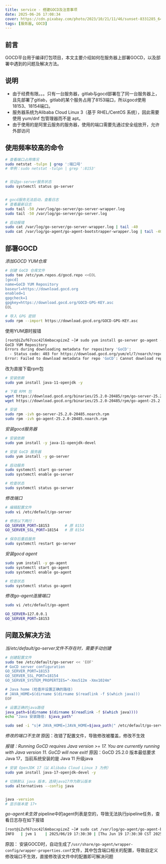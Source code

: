 ```yaml
---
title: service - 搭建GOCD及注意事项
date: 2025-06-26 17:08:34
cover: https://cdn.pixabay.com/photo/2023/10/21/11/46/sunset-8331285_640.jpg
tags: [服务器, GOCD]
---
```


## 前言

GOCD平台用于编译打包项目，本文主要介绍如何在服务器上部署GOCD，以及部署中遇到的问题及解决方法。


## 说明

- 由于经费有限。。。只有一台服务器，gitlab与gocd部署在了同一台服务器上，且先部署了gitlab，gitlab的某个服务占用了8153端口，所以gocd使用18153、18154端口。
- 服务器系统为Alibaba Cloud Linux 3（基于 RHEL/CentOS 系统），因此需要使用 yum/dnf 包管理器而不是 apt。
- 由于使用的是阿里云服务的服务器，使用的端口需要先通过安全组放开，允许外部访问

## 使用频率较高的命令

```bash
# 查看端口占用情况
sudo netstat -tulpn | grep ':端口号'
# 举例：sudo netstat -tulpn | grep ':8153'


# 验证go-server服务状态
sudo systemctl status go-server


# gocd服务无法启动，查看日志
# 查看最新日志
sudo tail -50 /var/log/go-server/go-server-wrapper.log
sudo tail -50 /var/log/go-server/go-server.log

# 启动报错
sudo cat /var/log/go-server/go-server-wrapper.log | tail -40
sudo cat /var/log/go-agent/go-agent-bootstrapper-wrapper.log | tail -40


```

## 部署GOCD

*添加GOCD YUM仓库*
```bash
# 创建 GoCD 仓库文件
sudo tee /etc/yum.repos.d/gocd.repo <<EOL
[gocd]
name=GoCD YUM Repository
baseurl=https://download.gocd.org
enabled=1
gpgcheck=1
gpgkey=https://download.gocd.org/GOCD-GPG-KEY.asc
EOL

# 导入 GPG 密钥
sudo rpm --import https://download.gocd.org/GOCD-GPG-KEY.asc
```

使用YUM源时报错
```bash
[root@iZuf67coc42l6mbacxpizeZ ~]# sudo yum install go-server go-agent -y
GoCD YUM Repository                                                                                         179  B/s | 303  B     00:01    
Errors during downloading metadata for repository 'GoCD':
  - Status code: 403 for https://download.gocd.org/yum/el/7/noarch/repodata/repomd.xml (IP: 18.155.68.42)
Error: Failed to download metadata for repo 'GoCD': Cannot download repomd.xml: Cannot download repodata/repomd.xml: All mirrors were tried
```

改为直接下载rpm包
```bash
# 安装依赖
sudo yum install java-11-openjdk -y

# 下载 RPM 包
wget https://download.gocd.org/binaries/25.2.0-20485/rpm/go-server-25.2.0-20485.noarch.rpm
wget https://download.gocd.org/binaries/25.2.0-20485/rpm/go-agent-25.2.0-20485.noarch.rpm

# 安装
sudo rpm -ivh go-server-25.2.0-20485.noarch.rpm
sudo rpm -ivh go-agent-25.2.0-20485.noarch.rpm
```


*安装gocd服务器*
```bash
# 安装依赖
sudo yum install -y java-11-openjdk-devel

# 安装 GoCD 服务器
sudo yum install -y go-server

# 启动服务
sudo systemctl start go-server
sudo systemctl enable go-server

# 检查状态
sudo systemctl status go-server
```

*修改端口*
```bash
# 编辑配置文件
sudo vi /etc/default/go-server

# 修改以下两行：
GO_SERVER_PORT=18153       # 原 8153
GO_SERVER_SSL_PORT=18154   # 原 8154

# 保存后重启服务
sudo systemctl restart go-server
```


*安装gocd agent*
```bash
sudo yum install -y go-agent
sudo systemctl start go-agent
sudo systemctl enable go-agent

# 检查状态
sudo systemctl status go-agent
```

*修改go-agent连接端口*
```bash
sudo vi /etc/default/go-agent

GO_SERVER=127.0.0.1
GO_SERVER_PORT=18153
```




## 问题及解决方法

*当/etc/default/go-server文件不存在时，需要手动创建*
```bash
# 创建配置文件
sudo tee /etc/default/go-server << 'EOF'
# GoCD server configuration
GO_SERVER_PORT=18153
GO_SERVER_SSL_PORT=18154
GO_SERVER_SYSTEM_PROPERTIES="-Xms512m -Xmx1024m"

# Java home (检查并设置正确的路径)
# JAVA_HOME=$(dirname $(dirname $(readlink -f $(which java)))
EOF

# 设置正确的java路径
java_path=$(dirname $(dirname $(readlink -f $(which java))))
echo "Java 安装路径: $java_path"

sudo sed -i "s|# JAVA_HOME=|JAVA_HOME=$java_path|" /etc/default/go-server
```

*修改的端口不生效*
原因：改错了配置文件，导致修改被覆盖，修改不生效


*报错：Running GoCD requires Java version >= 17. You are currently running with Java version 11. GoCD will now exit!*
原因：GoCD 25.2.0 版本最低要求 Java 17，当前系统安装的是 Java 11
升级java
```bash
# 安装 OpenJDK 17（以 Alibaba Cloud Linux 3 为例）
sudo yum install java-17-openjdk-devel -y

# 切换默认 java 版本，选择java17作为默认版本
sudo alternatives --config java


java -version
# 显示版本是 17+
```

*go-agent未生效*
pipeline中的agent列表是空的，导致无法执行pipeline任务，查看日志存在如下报错
```bash
[root@iZuf67coc42l6mbacxpizeZ ~]# sudo cat /var/log/go-agent/go-agent-bootstrapper-wrapper.log | grep serverUrl
INFO   | jvm 1    | 2025/06/19 17:30:30 | [Thu Jun 19 17:30:30 CST 2025]   Application arguments: [-serverUrl, http://localhost:8153/go]
```

原因：
安装GOCD时，自动生成了`/usr/share/go-agent/wrapper-config/wrapper-properties.conf`文件，其中包含端口相关的配置，导致自定义修改端口不生效，直接修改该文件中的配置即可解决问题

